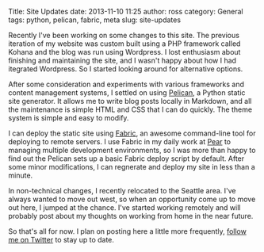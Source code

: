 Title: Site Updates
date:   2013-11-10 11:25
author:   ross
category:   General
tags:   python, pelican, fabric, meta
slug:   site-updates

Recently I've been working on some changes to this site. The previous iteration of my website was custom built using a PHP framework called Kohana and the blog was run using Wordpress. I lost enthusiasm about finishing and maintaining the site, and I wasn't happy about how I had itegrated Wordpress. So I started looking around for alternative options.

After some consideration and experiments with various frameworks and content management systems, I settled on using <a href="http://docs.getpelican.com/en/3.3.0/" target="_blank">Pelican</a>, a Python static site generator. It allows me to write blog posts locally in Markdown, and all the maintenance is simple HTML and CSS that I can do quickly. The theme system is simple and easy to modify. 

I can deploy the static site using <a href="http://fabfile.org/‎" target="_blank">Fabric</a>, an awesome command-line tool for deploying to remote servers. I use Fabric in my daily work at <a href="http://pearup.com" target="_blank">Pear</a> to managing multiple development environments, so I was more than happy to find out the Pelican sets up a basic Fabric deploy script by default. After some minor modifications, I can regnerate and deploy my site in less than a minute.

In non-technical changes, I recently relocated to the Seattle area. I've always wanted to move out west, so when an opportunity come up to move out here, I jumped at the chance. I've started working remotely and will probably post about my thoughts on working from home in the near future. 

So that's all for now. I plan on posting here a little more frequently, <a href="https://twitter.com/intent/user?screen_name=obrien_ross" target="_blank">follow me on Twitter</a> to stay up to date.